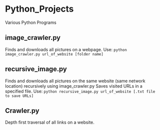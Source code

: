 # Python_Projects
Various Python Programs

## image_crawler.py
Finds and downloads all pictures on a webpage.
Use:
`python image_crawler.py url_of_website [folder name]`

## recursive_image.py
Finds and downloads all pictures on the same website (same network location) recursively using image_crawler.py
Saves visited URLs in a specified file. 
Use:
`python recursive_image.py url_of_website [.txt file to save URLs]`

## Crawler.py
Depth first traversal of all links on a website.
